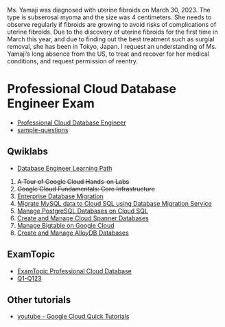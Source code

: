 
Ms. Yamaji was diagnosed with uterine fibroids on March 30, 2023. The type is subserosal myoma and the size was 4 centimeters. She needs to observe regularly if fibroids are growing to avoid risks of complications of uterine fibroids.
Due to the discovery of uterine fibroids for the first time in March this year, and due to finding out the best treatment such as surgial removal, she has been in Tokyo, Japan. I request an understanding of Ms. Yamaji’s long absence from the US, to treat and recover for her medical conditions, and request permission of reentry.



# Professional Cloud Database Engineer Exam

- [Professional Cloud Database Engineer](https://cloud.google.com/learn/certification/cloud-database-engineer)
- [sample-questions]()

## Qwiklabs

- [Database Engineer Learning Path](https://www.cloudskillsboost.google/journeys/22)

1. ~~A Tour of Google Cloud Hands-on Labs~~
2. ~~Google Cloud Fundamentals: Core Infrastructure~~
3. [Enterprise Database Migration](./Qwiklab/Enterprise-Database-Migration/README.md)
4. [Migrate MySQL data to Cloud SQL using Database Migration Service](./Qwiklab/MySQL/README.md)
5. [Manage PostgreSQL Databases on Cloud SQL](./Qwiklab/PostgresSQL/README.md)
6. [Create and Manage Cloud Spanner Databases](./Qwiklab/Spanner/README.md)
7. [Manage Bigtable on Google Cloud](./Qwiklab/BigTable/README.md)
8. [Create and Manage AlloyDB Databases](./Qwiklab/AlloyDB/README.md)

## ExamTopic

- [ExamTopic Professional Cloud Database](https://www.examtopics.com/exams/google/professional-cloud-database-engineer/view/)
- [Q1-Q123](./questions.md)

## Other tutorials

- [youtube - Google Cloud Quick Tutorials](https://www.youtube.com/playlist?list=PLuJRcdtonlDAN73rZsRk_eiJ0NU9h1Cms)
